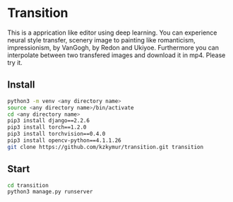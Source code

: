 # Transition
This is a apprication like editor using deep learning. You can experience neural style transfer, scenery image to painting like romanticism, impressionism, by VanGogh, by Redon and Ukiyoe. Furthermore you can interpolate between two transfered images and download it in mp4. Please try it.

## Install
```bash
python3 -m venv <any directory name>
source <any directory name>/bin/activate
cd <any directory name>
pip3 install django==2.2.6
pip3 install torch==1.2.0
pip3 install torchvision==0.4.0
pip3 install opencv-python==4.1.1.26
git clone https://github.com/kzkymur/transition.git transition

```

## Start
```bash
cd transition
python3 manage.py runserver
```
